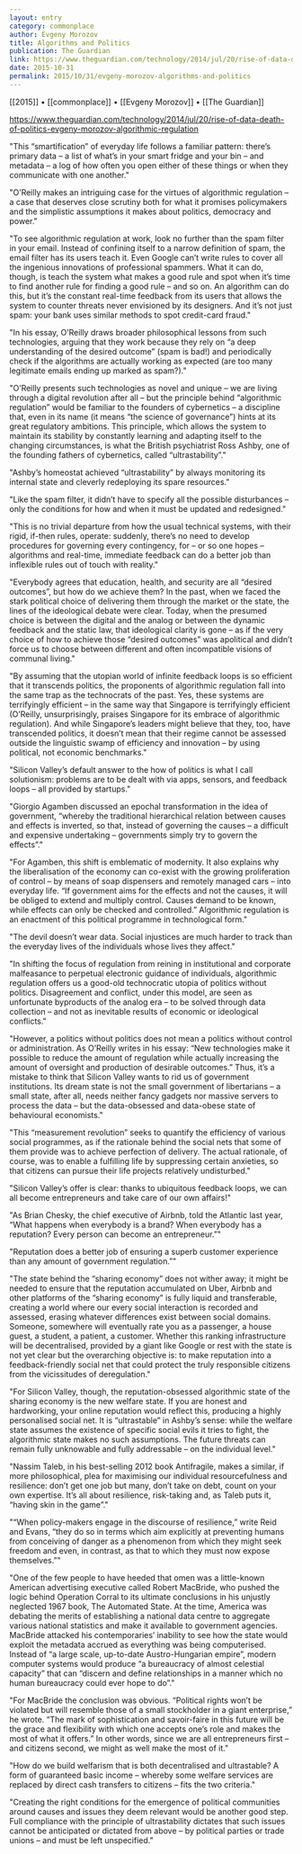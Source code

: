 ```yaml
---
layout: entry
category: commonplace
author: Evgeny Morozov
title: Algorithms and Politics
publication: The Guardian
link: https://www.theguardian.com/technology/2014/jul/20/rise-of-data-death-of-politics-evgeny-morozov-algorithmic-regulation
date: 2015-10-31
permalink: 2015/10/31/evgeny-morozov-algorithms-and-politics
---
```


[[2015]] • [[commonplace]] • [[Evgeny Morozov]] • [[The Guardian]]

https://www.theguardian.com/technology/2014/jul/20/rise-of-data-death-of-politics-evgeny-morozov-algorithmic-regulation

"This “smartification” of everyday life follows a familiar pattern: there’s primary data – a list of what’s in your smart fridge and your bin – and metadata – a log of how often you open either of these things or when they communicate with one another."

"O’Reilly makes an intriguing case for the virtues of algorithmic regulation – a case that deserves close scrutiny both for what it promises policymakers and the simplistic assumptions it makes about politics, democracy and power."

"To see algorithmic regulation at work, look no further than the spam filter in your email. Instead of confining itself to a narrow definition of spam, the email filter has its users teach it. Even Google can’t write rules to cover all the ingenious innovations of professional spammers. What it can do, though, is teach the system what makes a good rule and spot when it’s time to find another rule for finding a good rule – and so on. An algorithm can do this, but it’s the constant real-time feedback from its users that allows the system to counter threats never envisioned by its designers. And it’s not just spam: your bank uses similar methods to spot credit-card fraud."

"In his essay, O’Reilly draws broader philosophical lessons from such technologies, arguing that they work because they rely on “a deep understanding of the desired outcome” (spam is bad!) and periodically check if the algorithms are actually working as expected (are too many legitimate emails ending up marked as spam?)."

"O’Reilly presents such technologies as novel and unique – we are living through a digital revolution after all – but the principle behind “algorithmic regulation” would be familiar to the founders of cybernetics – a discipline that, even in its name (it means “the science of governance”) hints at its great regulatory ambitions. This principle, which allows the system to maintain its stability by constantly learning and adapting itself to the changing circumstances, is what the British psychiatrist Ross Ashby, one of the founding fathers of cybernetics, called “ultrastability”."

"Ashby’s homeostat achieved “ultrastability” by always monitoring its internal state and cleverly redeploying its spare resources."

"Like the spam filter, it didn’t have to specify all the possible disturbances – only the conditions for how and when it must be updated and redesigned."

"This is no trivial departure from how the usual technical systems, with their rigid, if-then rules, operate: suddenly, there’s no need to develop procedures for governing every contingency, for – or so one hopes – algorithms and real-time, immediate feedback can do a better job than inflexible rules out of touch with reality."

"Everybody agrees that education, health, and security are all “desired outcomes”, but how do we achieve them? In the past, when we faced the stark political choice of delivering them through the market or the state, the lines of the ideological debate were clear. Today, when the presumed choice is between the digital and the analog or between the dynamic feedback and the static law, that ideological clarity is gone – as if the very choice of how to achieve those “desired outcomes” was apolitical and didn’t force us to choose between different and often incompatible visions of communal living."

"By assuming that the utopian world of infinite feedback loops is so efficient that it transcends politics, the proponents of algorithmic regulation fall into the same trap as the technocrats of the past. Yes, these systems are terrifyingly efficient – in the same way that Singapore is terrifyingly efficient (O’Reilly, unsurprisingly, praises Singapore for its embrace of algorithmic regulation). And while Singapore’s leaders might believe that they, too, have transcended politics, it doesn’t mean that their regime cannot be assessed outside the linguistic swamp of efficiency and innovation – by using political, not economic benchmarks."

"Silicon Valley’s default answer to the how of politics is what I call solutionism: problems are to be dealt with via apps, sensors, and feedback loops – all provided by startups."

"Giorgio Agamben discussed an epochal transformation in the idea of government, “whereby the traditional hierarchical relation between causes and effects is inverted, so that, instead of governing the causes – a difficult and expensive undertaking – governments simply try to govern the effects”."

"For Agamben, this shift is emblematic of modernity. It also explains why the liberalisation of the economy can co-exist with the growing proliferation of control – by means of soap dispensers and remotely managed cars – into everyday life. “If government aims for the effects and not the causes, it will be obliged to extend and multiply control. Causes demand to be known, while effects can only be checked and controlled.” Algorithmic regulation is an enactment of this political programme in technological form."

"The devil doesn’t wear data. Social injustices are much harder to track than the everyday lives of the individuals whose lives they affect."

"In shifting the focus of regulation from reining in institutional and corporate malfeasance to perpetual electronic guidance of individuals, algorithmic regulation offers us a good-old technocratic utopia of politics without politics. Disagreement and conflict, under this model, are seen as unfortunate byproducts of the analog era – to be solved through data collection – and not as inevitable results of economic or ideological conflicts."

"However, a politics without politics does not mean a politics without control or administration. As O’Reilly writes in his essay: “New technologies make it possible to reduce the amount of regulation while actually increasing the amount of oversight and production of desirable outcomes.” Thus, it’s a mistake to think that Silicon Valley wants to rid us of government institutions. Its dream state is not the small government of libertarians – a small state, after all, needs neither fancy gadgets nor massive servers to process the data – but the data-obsessed and data-obese state of behavioural economists."

"This “measurement revolution” seeks to quantify the efficiency of various social programmes, as if the rationale behind the social nets that some of them provide was to achieve perfection of delivery. The actual rationale, of course, was to enable a fulfilling life by suppressing certain anxieties, so that citizens can pursue their life projects relatively undisturbed."

"Silicon Valley’s offer is clear: thanks to ubiquitous feedback loops, we can all become entrepreneurs and take care of our own affairs!"

"As Brian Chesky, the chief executive of Airbnb, told the Atlantic last year, “What happens when everybody is a brand? When everybody has a reputation? Every person can become an entrepreneur.”"

"Reputation does a better job of ensuring a superb customer experience than any amount of government regulation.”"

"The state behind the “sharing economy” does not wither away; it might be needed to ensure that the reputation accumulated on Uber, Airbnb and other platforms of the “sharing economy” is fully liquid and transferable, creating a world where our every social interaction is recorded and assessed, erasing whatever differences exist between social domains. Someone, somewhere will eventually rate you as a passenger, a house guest, a student, a patient, a customer. Whether this ranking infrastructure will be decentralised, provided by a giant like Google or rest with the state is not yet clear but the overarching objective is: to make reputation into a feedback-friendly social net that could protect the truly responsible citizens from the vicissitudes of deregulation."

"For Silicon Valley, though, the reputation-obsessed algorithmic state of the sharing economy is the new welfare state. If you are honest and hardworking, your online reputation would reflect this, producing a highly personalised social net. It is “ultrastable” in Ashby’s sense: while the welfare state assumes the existence of specific social evils it tries to fight, the algorithmic state makes no such assumptions. The future threats can remain fully unknowable and fully addressable – on the individual level."

"Nassim Taleb, in his best-selling 2012 book Antifragile, makes a similar, if more philosophical, plea for maximising our individual resourcefulness and resilience: don’t get one job but many, don’t take on debt, count on your own expertise. It’s all about resilience, risk-taking and, as Taleb puts it, “having skin in the game”."

"“When policy-makers engage in the discourse of resilience,” write Reid and Evans, “they do so in terms which aim explicitly at preventing humans from conceiving of danger as a phenomenon from which they might seek freedom and even, in contrast, as that to which they must now expose themselves.”"

"One of the few people to have heeded that omen was a little-known American advertising executive called Robert MacBride, who pushed the logic behind Operation Corral to its ultimate conclusions in his unjustly neglected 1967 book, The Automated State. At the time, America was debating the merits of establishing a national data centre to aggregate various national statistics and make it available to government agencies. MacBride attacked his contemporaries’ inability to see how the state would exploit the metadata accrued as everything was being computerised. Instead of “a large scale, up-to-date Austro-Hungarian empire”, modern computer systems would produce “a bureaucracy of almost celestial capacity” that can “discern and define relationships in a manner which no human bureaucracy could ever hope to do”."

"For MacBride the conclusion was obvious. “Political rights won’t be violated but will resemble those of a small stockholder in a giant enterprise,” he wrote. “The mark of sophistication and savoir-faire in this future will be the grace and flexibility with which one accepts one’s role and makes the most of what it offers.” In other words, since we are all entrepreneurs first – and citizens second, we might as well make the most of it."

"How do we build welfarism that is both decentralised and ultrastable? A form of guaranteed basic income – whereby some welfare services are replaced by direct cash transfers to citizens – fits the two criteria."

"Creating the right conditions for the emergence of political communities around causes and issues they deem relevant would be another good step. Full compliance with the principle of ultrastability dictates that such issues cannot be anticipated or dictated from above – by political parties or trade unions – and must be left unspecified."
